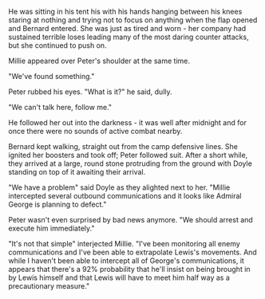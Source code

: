 He was sitting in his tent his with his hands hanging between his knees staring at nothing and trying not to focus on anything when the flap opened and Bernard entered. She was just as tired and worn - her company had sustained terrible loses leading many of the most daring counter attacks, but she continued to push on.

Millie appeared over Peter's shoulder at the same time.

"We've found something."

Peter rubbed his eyes. "What is it?" he said, dully.

"We can't talk here, follow me."

He followed her out into the darkness - it was well after midnight and for once there were no sounds of active combat nearby.

Bernard kept walking, straight out from the camp defensive lines. She ignited her boosters and took off; Peter followed suit. After a short while, they arrived at a large, round stone protruding from the ground with Doyle standing on top of it awaiting their arrival.

"We have a problem" said Doyle as they alighted next to her. "Millie intercepted several outbound communications and it looks like Admiral George is planning to defect."

Peter wasn't even surprised by bad news anymore. "We should arrest and execute him immediately."

"It's not that simple" interjected Millie. "I've been monitoring all enemy communications and I've been able to extrapolate Lewis's movements. And while I haven't been able to intercept all of George's communications, it appears that there's a 92% probability that he'll insist on being brought in by Lewis himself and that Lewis will have to meet him half way as a precautionary measure."
